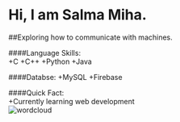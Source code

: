 
# Hi, I am Salma Miha.   
##Exploring how to communicate with machines.  

####Language Skills:  
+C
+C++
+Python
+Java  

####Databse:
+MySQL 
+Firebase  

####Quick Fact:  
+Currently learning web development  
![wordcloud](https://user-images.githubusercontent.com/51287088/220040409-7f8bac7e-d780-471f-ab4d-36a30d6dcf92.jpg)
